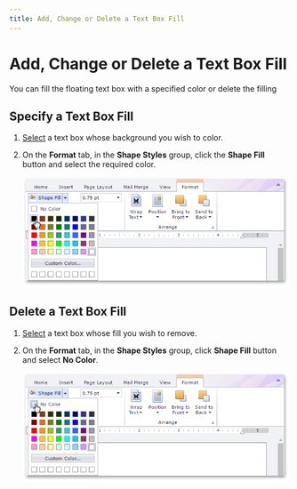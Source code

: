 ```yaml
---
title: Add, Change or Delete a Text Box Fill
---
```

# Add, Change or Delete a Text Box Fill
You can fill the floating text box with a specified color or delete the filling

## Specify a Text Box Fill
1. [Select](../../../../interface-elements-for-web/articles/rich-text-editor/pictures-and-text-boxes/insert-select-copy-or-delete-a-picture-or-text-box.md) a text box whose background you wish to color.
2. On the **Format** tab, in the **Shape Styles** group, click the **Shape Fill** button and select the required color.
	
	![EUD_RichEdit_TextBoxFillSettings](../../../images/Img128962.png)

## Delete a Text Box Fill
1. [Select](../../../../interface-elements-for-web/articles/rich-text-editor/pictures-and-text-boxes/insert-select-copy-or-delete-a-picture-or-text-box.md) a text box whose fill you wish to remove.
2. On the **Format** tab, in the **Shape Styles** group, click **Shape Fill** button and select **No Color**.
	
	![EUD_RichEdit_TextBoxFillRemove](../../../images/Img128963.png)